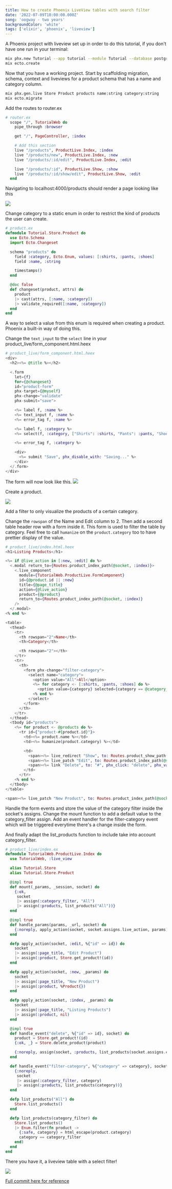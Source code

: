 ```yaml
---
title: How to create Phoenix LiveView tables with search filter
date: '2022-07-09T18:00:00.000Z'
song: 'oogway - two years'
backgroundColor: 'white'
tags: ['elixir', 'phoenix', 'liveview']
---
```


A Phoenix project with liveview set up in order to do this tutorial, if you don't have one run in your terminal:

```bash
mix phx.new Tutorial --app tutorial --module Tutorial --database postgres
mix ecto.create
```

Now that you have a working project.
Start by scaffolding migration, schema, context and liveviews for a product schema that has a name and category column.

```bash
mix phx.gen.live Store Product products name:string category:string
mix ecto.migrate
```

Add the routes to router.ex

```elixir
# router.ex
  scope "/", TutorialWeb do
    pipe_through :browser

    get "/", PageController, :index

    # Add this section
    live "/products", ProductLive.Index, :index
    live "/products/new", ProductLive.Index, :new
    live "/products/:id/edit", ProductLive.Index, :edit

    live "/products/:id", ProductLive.Show, :show
    live "/products/:id/show/edit", ProductLive.Show, :edit
  end
```

Navigating to localhost:4000/products should render a page looking like this

![](./index.png)

Change category to a static enum in order to restrict the kind of products the 
user can create.

```elixir
# product.ex
defmodule Tutorial.Store.Product do
  use Ecto.Schema
  import Ecto.Changeset

  schema "products" do
    field :category, Ecto.Enum, values: [:shirts, :pants, :shoes]
    field :name, :string

    timestamps()
  end

  @doc false
  def changeset(product, attrs) do
    product
    |> cast(attrs, [:name, :category])
    |> validate_required([:name, :category])
  end
end

```

A way to select a value from this enum is required when creating a product.
Phoenix a built-in way of doing this.

Change the `text_input` to the `select` line in your product_live/form_component.html.heex
```elixir
# product_live/form_component.html.heex
<div>
  <h2><%= @title %></h2>

  <.form
    let={f}
    for={@changeset}
    id="product-form"
    phx-target={@myself}
    phx-change="validate"
    phx-submit="save">

    <%= label f, :name %>
    <%= text_input f, :name %>
    <%= error_tag f, :name %>

    <%= label f, :category %>
    <%= select(f, :category, ["Shirts": :shirts, "Pants": :pants, "Shoes": :shoes]) %>

    <%= error_tag f, :category %>

    <div>
      <%= submit "Save", phx_disable_with: "Saving..." %>
    </div>
  </.form>
</div>
```

The form will now look like this.
![](./form.png)

Create a product.

![](./index2.png)

Add a filter to only visualize the products of a certain category.   

Change the `rowspan` of the Name and Edit column to 2. Then add a second table header row
with a form inside it. This form is used to filter the table by category. Feel free to call `humanize` on the `product.category` too to have prettier display of the value.

```elixir
# product_live/index.html.heex
<h1>Listing Products</h1>

<%= if @live_action in [:new, :edit] do %>
  <.modal return_to={Routes.product_index_path(@socket, :index)}>
    <.live_component
      module={TutorialWeb.ProductLive.FormComponent}
      id={@product.id || :new}
      title={@page_title}
      action={@live_action}
      product={@product}
      return_to={Routes.product_index_path(@socket, :index)}
    />
  </.modal>
<% end %>

<table>
  <thead>
    <tr>
      <th rowspan="2">Name</th>
      <th>Category</th>

      <th rowspan="2"></th>
    </tr>
    <tr>
      <th>
        <form phx-change="filter-category">
          <select name="category">
            <option value="All">All</option>
            <%= for category <- [:shirts, :pants, :shoes] do %>
              <option value={category} selected={category == @category_filter}><%= humanize(category) %></option>
            <% end %>
          </select>
        </form>
      </th>
    </tr>
  </thead>
  <tbody id="products">
    <%= for product <- @products do %>
      <tr id={"product-#{product.id}"}>
        <td><%= product.name %></td>
        <td><%= humanize(product.category) %></td>

        <td>
          <span><%= live_redirect "Show", to: Routes.product_show_path(@socket, :show, product) %></span>
          <span><%= live_patch "Edit", to: Routes.product_index_path(@socket, :edit, product) %></span>
          <span><%= link "Delete", to: "#", phx_click: "delete", phx_value_id: product.id, data: [confirm: "Are you sure?"] %></span>
        </td>
      </tr>
    <% end %>
  </tbody>
</table>

<span><%= live_patch "New Product", to: Routes.product_index_path(@socket, :new) %></span>
```

Handle the form events and store the value of the category filter inside the socket's assigns.
Change the mount function to add a default value to the category_filter assign.
Add an event handler for the filter-category event which will be triggered everytime there's a change
inside the form.

And finally adapt the list_products function to include take into account category_filter.

```elixir
# product_live/index.ex
defmodule TutorialWeb.ProductLive.Index do
  use TutorialWeb, :live_view

  alias Tutorial.Store
  alias Tutorial.Store.Product

  @impl true
  def mount(_params, _session, socket) do
    {:ok,
     socket
     |> assign(:category_filter, "All")
     |> assign(:products, list_products("All"))}
  end

  @impl true
  def handle_params(params, _url, socket) do
    {:noreply, apply_action(socket, socket.assigns.live_action, params)}
  end

  defp apply_action(socket, :edit, %{"id" => id}) do
    socket
    |> assign(:page_title, "Edit Product")
    |> assign(:product, Store.get_product!(id))
  end

  defp apply_action(socket, :new, _params) do
    socket
    |> assign(:page_title, "New Product")
    |> assign(:product, %Product{})
  end

  defp apply_action(socket, :index, _params) do
    socket
    |> assign(:page_title, "Listing Products")
    |> assign(:product, nil)
  end

  @impl true
  def handle_event("delete", %{"id" => id}, socket) do
    product = Store.get_product!(id)
    {:ok, _} = Store.delete_product(product)

    {:noreply, assign(socket, :products, list_products(socket.assigns.category_filter))}
  end

  def handle_event("filter-category", %{"category" => category}, socket) do
    {:noreply,
     socket
     |> assign(:category_filter, category)
     |> assign(:products, list_products(category))}
  end

  defp list_products("All") do
    Store.list_products()
  end

  defp list_products(category_filter) do
    Store.list_products()
    |> Enum.filter(fn product ->
      {:safe, category} = html_escape(product.category)
      category == category_filter
    end)
  end
end
```

There you have it, a liveview table with a select filter!

![](./index3.png)

[Full commit here for reference](https://github.com/jeanarjean/phoenix-live-view-tutorials/commit/b7f1b6e186eb475488fdc5e71eae5e7c9b548d5d)

